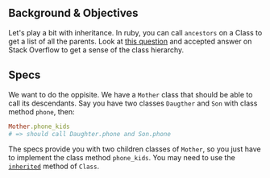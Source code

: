 ## Background & Objectives

Let's play a bit with inheritance. In ruby, you can call `ancestors` on a Class to
get a list of all the parents. Look at [this question](http://stackoverflow.com/questions/19045195/understanding-ruby-class-and-ancestors-methods) and accepted answer on
Stack Overflow to get a sense of the class hierarchy.

## Specs

We want to do the oppisite. We have a `Mother` class that should be able to call
its descendants. Say you have two classes `Daugther` and `Son` with class method `phone`, then:

```ruby
Mother.phone_kids
# => should call Daughter.phone and Son.phone
```

The specs provide you with two children classes of `Mother`, so you just have to implement
the class method `phone_kids`. You may need to use the [`inherited`](http://www.ruby-doc.org/core-2.2.0/Class.html#method-i-inherited) method of `Class`.
